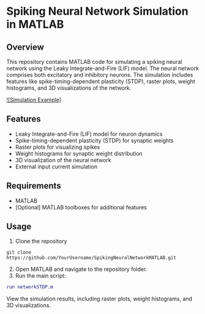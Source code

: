 # Spiking Neural Network Simulation in MATLAB

## Overview

This repository contains MATLAB code for simulating a spiking neural network using the Leaky Integrate-and-Fire (LIF) model. The neural network comprises both excitatory and inhibitory neurons. The simulation includes features like spike-timing-dependent plasticity (STDP), raster plots, weight histograms, and 3D visualizations of the network.

[![Simulation Example]](https://youtu.be/c_4IzGkiUuU "Two inputs STDP Spiking Neural Network")

## Features

- Leaky Integrate-and-Fire (LIF) model for neuron dynamics
- Spike-timing-dependent plasticity (STDP) for synaptic weights
- Raster plots for visualizing spikes
- Weight histograms for synaptic weight distribution
- 3D visualization of the neural network
- External input current simulation

## Requirements

- MATLAB
- [Optional] MATLAB toolboxes for additional features

## Usage

1. Clone the repository
```
git clone https://github.com/YourUsername/SpikingNeuralNetworkMATLAB.git
```
2. Open MATLAB and navigate to the repository folder.
3. Run the main script:
```matlab
run networkSTDP.m
```

View the simulation results, including raster plots, weight histograms, and 3D visualizations.
